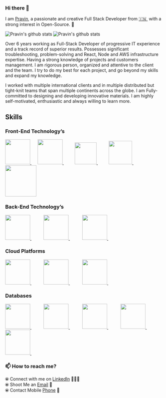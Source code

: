### Hi there 👋

<!--
**pravinjadhav7/pravinjadhav7** is a ✨ _special_ ✨ repository because its `README.md` (this file) appears on your GitHub profile.
-->

I am [Pravin](https://www.linkedin.com/in/pravin-jadhav-02b97ba2/), a passionate and creative Full Stack Developer from [🇮🇳 ](https://en.wikipedia.org/wiki/India)&nbsp;with a strong interest in Open-Source. 🎯 

![Pravin's github stats](https://github-readme-stats.vercel.app/api?username=pravinjadhav7&hide=issues&show_icons=true&theme=onedark) 
![Pravin's github stats](https://github-readme-stats.vercel.app/api/top-langs/?username=pravinjadhav7&layout=compact&show_icons=true&theme=onedark) 

Over 6 years working as Full-Stack Developer of progressive IT experience and a track record of superior results. Possesses significant troubleshooting, problem-solving and React, Node and AWS infrastructure expertise. Having a strong knowledge of projects and customers management. I am rigorous person, organized and attentive to the client and the team. I try to do my best for each project, and go beyond my skills and expand my knowledge.

I worked with multiple international clients and in multiple distributed but tight-knit teams that span multiple continents across the globe. I am Fully-committed to designing and developing innovative materials. I am highly self-motivated, enthusiastic and always willing to learn more. 


## Skills

### Front-End Technology’s 
<p float="left">
  <a href="https://reactjs.org/" target="_blank" >
    <img src="https://raw.githubusercontent.com/pravinjadhav7/pravinjadhav7/master/assets/reactjs.gif" height="80" />
  </a> &nbsp;&nbsp;&nbsp;&nbsp;
  
  <a href="https://www.typescriptlang.org/docs/handbook/react.html" target="_blank" >
    <img src="https://raw.githubusercontent.com/pravinjadhav7/pravinjadhav7/master/assets/type.png" height="80" />
  </a> &nbsp;&nbsp;&nbsp;&nbsp;&nbsp;&nbsp;&nbsp;&nbsp;
  
   <a href="https://www.w3.org/wiki/The_web_standards_model_-_HTML_CSS_and_JavaScript" target="_blank" >
    <img src="https://raw.githubusercontent.com/pravinjadhav7/pravinjadhav7/master/assets/html-css-js.png" height="70" />
  </a>&nbsp;&nbsp;&nbsp;&nbsp;&nbsp;&nbsp;&nbsp;&nbsp;
  <a href="https://getbootstrap.com/" target="_blank" >
    <img src="https://raw.githubusercontent.com/pravinjadhav7/pravinjadhav7/master/assets/bootstrap.gif" height="75" />
  </a>&nbsp;&nbsp;&nbsp;&nbsp;&nbsp;&nbsp;&nbsp;&nbsp;
  <a href="https://mui.com/" target="_blank" >
    <img src="https://raw.githubusercontent.com/pravinjadhav7/pravinjadhav7/master/assets/material-ui.png" height="100" />
  </a> 
</p>


### Back-End Technology’s
<p float="left">
   <a href="https://nodejs.org/docs" target="_blank" >
    <img src="https://raw.githubusercontent.com/pravinjadhav7/pravinjadhav7/master/assets/node.gif" height="80" />
  </a> &nbsp;&nbsp;&nbsp;&nbsp; &nbsp;&nbsp;&nbsp;&nbsp;
  
  <a href="https://learn.microsoft.com/en-us/dotnet/csharp/?WT.mc_id=dotnet-35129-website" target="_blank" >
    <img src="https://raw.githubusercontent.com/pravinjadhav7/pravinjadhav7/master/assets/dotnet.png" height="80" />
  </a> &nbsp;&nbsp;&nbsp;&nbsp; &nbsp;&nbsp;&nbsp;&nbsp;
  
  <a href="https://www.python.org/doc/e" target="_blank" >
    <img src="https://raw.githubusercontent.com/pravinjadhav7/pravinjadhav7/master/assets/python.webp" height="80" />
  </a> &nbsp;&nbsp;&nbsp;&nbsp;   
  
</p>


### Cloud Platforms

<p float="left">
     <a href="/" target="_blank" >
    <img src="https://raw.githubusercontent.com/pravinjadhav7/pravinjadhav7/master/assets/aws.gif" height="80" />
  </a> &nbsp;&nbsp;&nbsp;&nbsp; &nbsp;&nbsp;&nbsp;&nbsp;
  
  <a href="/" target="_blank" >
    <img src="https://raw.githubusercontent.com/pravinjadhav7/pravinjadhav7/master/assets/azure.gif" height="80" />
  </a> &nbsp;&nbsp;&nbsp;&nbsp; &nbsp;&nbsp;&nbsp;&nbsp;
  
  <a href="/" target="_blank" >
    <img src="https://raw.githubusercontent.com/pravinjadhav7/pravinjadhav7/master/assets/google.gif" height="80" />
  </a> &nbsp;&nbsp;&nbsp;&nbsp; 
</p>


### Databases

<p float="left">
     <a href="/" target="_blank" >
    <img src="https://raw.githubusercontent.com/pravinjadhav7/pravinjadhav7/master/assets/mongo.gif" height="80" />
  </a> &nbsp;&nbsp;&nbsp;&nbsp; &nbsp;&nbsp;&nbsp;&nbsp;
  
  <a href="/" target="_blank" >
    <img src="https://raw.githubusercontent.com/pravinjadhav7/pravinjadhav7/master/assets/mysql.gif" height="80" />
  </a> &nbsp;&nbsp;&nbsp;&nbsp; &nbsp;&nbsp;&nbsp;&nbsp;

  <a href="/" target="_blank" >
    <img src="https://raw.githubusercontent.com/pravinjadhav7/pravinjadhav7/master/assets/sql.png" height="80" />
  </a> &nbsp;&nbsp;&nbsp;&nbsp; &nbsp;&nbsp;&nbsp;&nbsp;
  
  <a href="/" target="_blank" >
    <img src="https://raw.githubusercontent.com/pravinjadhav7/pravinjadhav7/master/assets/dynamo.webp" height="80" />
  </a> &nbsp;&nbsp;&nbsp;&nbsp; &nbsp;&nbsp;&nbsp;&nbsp;  
  
  <a href="/" target="_blank" >
    <img src="https://raw.githubusercontent.com/pravinjadhav7/pravinjadhav7/master/assets/cosmos.png" height="80" />
  </a> &nbsp;&nbsp;&nbsp;&nbsp; 
</p>



### 📫 How to reach me? 

  ⦿ Connect with me on [LinkedIn](https://www.linkedin.com/in/pravin-jadhav-02b97ba2/) 👨🏻‍💻 <br>
  ⦿ Shoot Me an [Email](mailto:pravinjadhav762@gmail.com) 💌 <br>
  ⦿ Contact Mobile [Phone](tel:+918208153625) 📱


